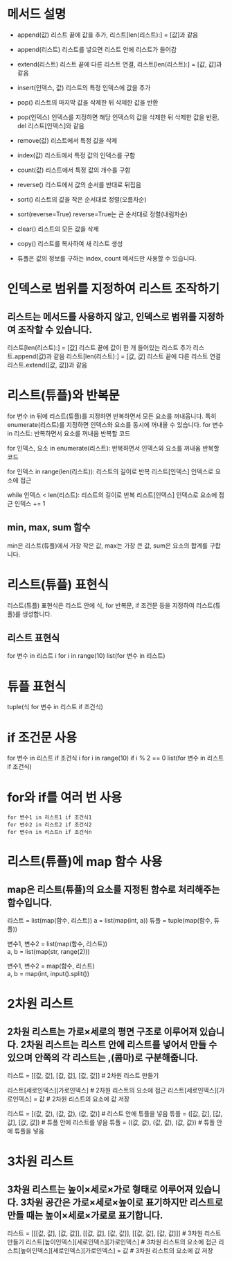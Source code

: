 # 메서드 설명
- append(값) 리스트 끝에 값을 추가, 리스트[len(리스트):] = [값]과 같음
- append(리스트) 리스트를 넣으면 리스트 안에 리스트가 들어감

- extend(리스트) 리스트 끝에 다른 리스트 연결, 리스트[len(리스트):] = [값, 값]과 같음

- insert(인덱스, 값) 리스트의 특정 인덱스에 값을 추가

- pop() 리스트의 마지막 값을 삭제한 뒤 삭제한 값을 반환
- pop(인덱스) 인덱스를 지정하면 해당 인덱스의 값을 삭제한 뒤 삭제한 값을 반환, del 리스트[인덱스]와 같음

- remove(값) 리스트에서 특정 값을 삭제

- index(값) 리스트에서 특정 값의 인덱스를 구함

- count(값) 리스트에서 특정 값의 개수를 구함

- reverse() 리스트에서 값의 순서를 반대로 뒤집음

- sort() 리스트의 값을 작은 순서대로 정렬(오름차순)

- sort(reverse=True) reverse=True는 큰 순서대로 정렬(내림차순)

- clear() 리스트의 모든 값을 삭제

- copy() 리스트를 복사하여 새 리스트 생성

- 튜플은 값의 정보를 구하는 index, count 메서드만 사용할 수 있습니다.

# 인덱스로 범위를 지정하여 리스트 조작하기
## 리스트는 메서드를 사용하지 않고, 인덱스로 범위를 지정하여 조작할 수 있습니다.

리스트[len(리스트):] = [값]         리스트 끝에 값이 한 개 들어있는 리스트 추가 리스트.append(값)과 같음
리스트[len(리스트):] = [값, 값]     리스트 끝에 다른 리스트 연결 리스트.extend([값, 값])과 같음

# 리스트(튜플)와 반복문
for 변수 in 뒤에 리스트(튜플)를 지정하면 반복하면서 모든 요소를 꺼내옵니다. 특히 enumerate(리스트)를 지정하면 인덱스와 요소를 동시에 꺼내올 수 있습니다.
for 변수 in 리스트:    반복하면서 요소를 꺼내옴
    반복할 코드
 
for 인덱스, 요소 in enumerate(리스트):    반복하면서 인덱스와 요소를 꺼내옴
    반복할 코드
 
for 인덱스 in range(len(리스트)):    리스트의 길이로 반복
    리스트[인덱스]                   인덱스로 요소에 접근
 
while 인덱스 < len(리스트):    리스트의 길이로 반복
    리스트[인덱스]             인덱스로 요소에 접근
    인덱스 += 1
## min, max, sum 함수
min은 리스트(튜플)에서 가장 작은 값, max는 가장 큰 값, sum은 요소의 합계를 구합니다.

# 리스트(튜플) 표현식
리스트(튜플) 표현식은 리스트 안에 식, for 반복문, if 조건문 등을 지정하여 리스트(튜플)를 생성합니다.
## 리스트 표현식
for 변수 in 리스트
i for i in range(10)
list(for 변수 in 리스트)

# 튜플 표현식

tuple(식 for 변수 in 리스트 if 조건식)

# if 조건문 사용

for 변수 in 리스트 if 조건식
i for i in range(10) if i % 2 == 0
list(for 변수 in 리스트 if 조건식)
# for와 if를 여러 번 사용
    for 변수1 in 리스트1 if 조건식1
    for 변수2 in 리스트2 if 조건식2
    for 변수n in 리스트n if 조건식n
    
# 리스트(튜플)에 map 함수 사용
## map은 리스트(튜플)의 요소를 지정된 함수로 처리해주는 함수입니다.

리스트 = list(map(함수, 리스트))
a = list(map(int, a))
튜플 = tuple(map(함수, 튜플))
 
변수1, 변수2 = list(map(함수, 리스트))  
a, b = list(map(str, range(2)))
 
변수1, 변수2 = map(함수, 리스트)        
a, b = map(int, input().split())
# 2차원 리스트
## 2차원 리스트는 가로×세로의 평면 구조로 이루어져 있습니다. 2차원 리스트는 리스트 안에 리스트를 넣어서 만들 수 있으며 안쪽의 각 리스트는 ,(콤마)로 구분해줍니다.

리스트 = [[값, 값], [값, 값], [값, 값]]    # 2차원 리스트 만들기
 
리스트[세로인덱스][가로인덱스]         # 2차원 리스트의 요소에 접근
리스트[세로인덱스][가로인덱스] = 값    # 2차원 리스트의 요소에 값 저장
 
리스트 = [(값, 값), (값, 값), (값, 값)]    # 리스트 안에 튜플을 넣음
튜플 = ([값, 값], [값, 값], [값, 값])      # 튜플 안에 리스트를 넣음
튜플 = ((값, 값), (값, 값), (값, 값))      # 튜플 안에 튜플을 넣음
# 3차원 리스트
## 3차원 리스트는 높이×세로×가로 형태로 이루어져 있습니다. 3차원 공간은 가로×세로×높이로 표기하지만 리스트로 만들 때는 높이×세로×가로로 표기합니다.
 
리스트 = [[[값, 값], [값, 값]], [[값, 값], [값, 값]], [[값, 값], [값, 값]]]    # 3차원 리스트 만들기
리스트[높이인덱스][세로인덱스][가로인덱스]         # 3차원 리스트의 요소에 접근
리스트[높이인덱스][세로인덱스][가로인덱스] = 값    # 3차원 리스트의 요소에 값 저장
